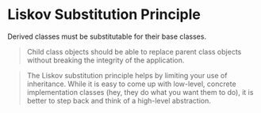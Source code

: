 # Liskov Substitution Principle

Derived classes must be substitutable for their base classes.

> Child class objects should be able to replace parent class objects without breaking the integrity of the application.

>The Liskov substitution principle helps by limiting your use of inheritance. While it is easy to come up with low-level, concrete implementation classes (hey, they do what you want them to do), it is better to step back and think of a high-level abstraction.
